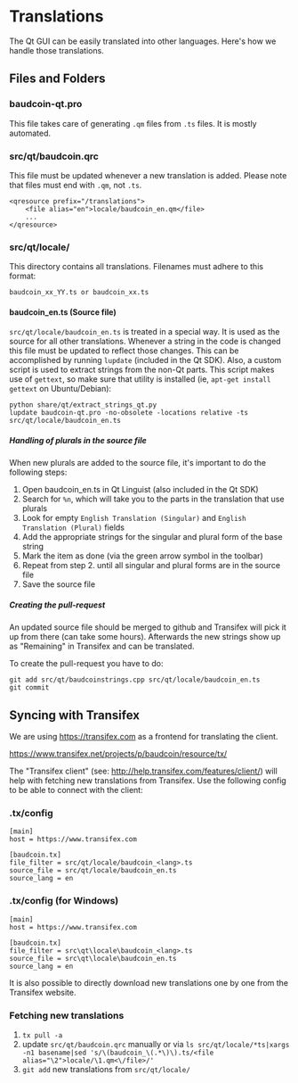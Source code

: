 Translations
============

The Qt GUI can be easily translated into other languages. Here's how we
handle those translations.

Files and Folders
-----------------

### baudcoin-qt.pro

This file takes care of generating `.qm` files from `.ts` files. It is mostly
automated.

### src/qt/baudcoin.qrc

This file must be updated whenever a new translation is added. Please note that
files must end with `.qm`, not `.ts`.

    <qresource prefix="/translations">
        <file alias="en">locale/baudcoin_en.qm</file>
        ...
    </qresource>

### src/qt/locale/

This directory contains all translations. Filenames must adhere to this format:

    baudcoin_xx_YY.ts or baudcoin_xx.ts

#### baudcoin_en.ts (Source file)

`src/qt/locale/baudcoin_en.ts` is treated in a special way. It is used as the
source for all other translations. Whenever a string in the code is changed
this file must be updated to reflect those changes. This can be accomplished
by running `lupdate` (included in the Qt SDK). Also, a custom script is used
to extract strings from the non-Qt parts. This script makes use of `gettext`,
so make sure that utility is installed (ie, `apt-get install gettext` on 
Ubuntu/Debian):

    python share/qt/extract_strings_qt.py
    lupdate baudcoin-qt.pro -no-obsolete -locations relative -ts src/qt/locale/baudcoin_en.ts
    
##### Handling of plurals in the source file

When new plurals are added to the source file, it's important to do the following steps:

1. Open baudcoin_en.ts in Qt Linguist (also included in the Qt SDK)
2. Search for `%n`, which will take you to the parts in the translation that use plurals
3. Look for empty `English Translation (Singular)` and `English Translation (Plural)` fields
4. Add the appropriate strings for the singular and plural form of the base string
5. Mark the item as done (via the green arrow symbol in the toolbar)
6. Repeat from step 2. until all singular and plural forms are in the source file
7. Save the source file

##### Creating the pull-request

An updated source file should be merged to github and Transifex will pick it
up from there (can take some hours). Afterwards the new strings show up as "Remaining"
in Transifex and can be translated.

To create the pull-request you have to do:

    git add src/qt/baudcoinstrings.cpp src/qt/locale/baudcoin_en.ts
    git commit

Syncing with Transifex
----------------------

We are using https://transifex.com as a frontend for translating the client.

https://www.transifex.net/projects/p/baudcoin/resource/tx/

The "Transifex client" (see: http://help.transifex.com/features/client/)
will help with fetching new translations from Transifex. Use the following
config to be able to connect with the client:

### .tx/config

    [main]
    host = https://www.transifex.com

    [baudcoin.tx]
    file_filter = src/qt/locale/baudcoin_<lang>.ts
    source_file = src/qt/locale/baudcoin_en.ts
    source_lang = en
    
### .tx/config (for Windows)

    [main]
    host = https://www.transifex.com

    [baudcoin.tx]
    file_filter = src\qt\locale\baudcoin_<lang>.ts
    source_file = src\qt\locale\baudcoin_en.ts
    source_lang = en

It is also possible to directly download new translations one by one from the Transifex website.

### Fetching new translations

1. `tx pull -a`
2. update `src/qt/baudcoin.qrc` manually or via
   `ls src/qt/locale/*ts|xargs -n1 basename|sed 's/\(baudcoin_\(.*\)\).ts/<file alias="\2">locale/\1.qm<\/file>/'`
3. `git add` new translations from `src/qt/locale/`
